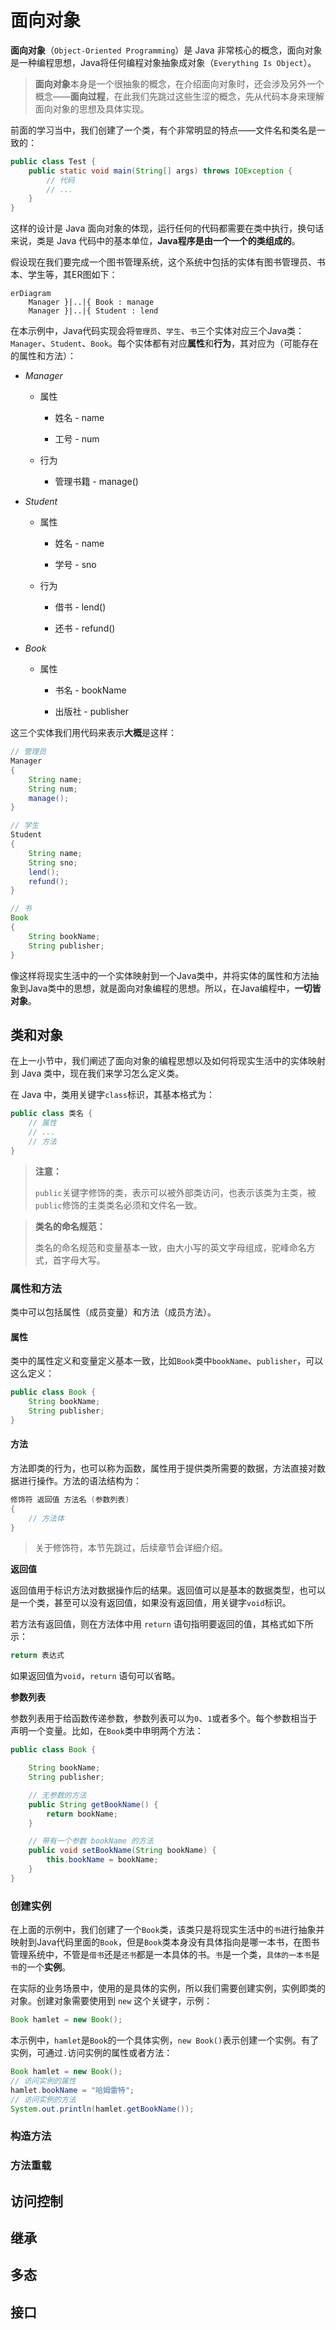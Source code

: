# 面向对象

**面向对象**（`Object-Oriented Programming`）是 Java 非常核心的概念，面向对象是一种编程思想，Java将任何编程对象抽象成对象（`Everything Is Object`）。

> **面向对象**本身是一个很抽象的概念，在介绍面向对象时，还会涉及另外一个概念——**面向过程**，在此我们先跳过这些生涩的概念，先从代码本身来理解面向对象的思想及具体实现。



前面的学习当中，我们创建了一个类，有个非常明显的特点——文件名和类名是一致的：

```java
public class Test {
    public static void main(String[] args) throws IOException {
        // 代码
        // ...
    }
}
```

这样的设计是 Java 面向对象的体现，运行任何的代码都需要在类中执行，换句话来说，类是 Java 代码中的基本单位，**Java程序是由一个一个的类组成的**。

假设现在我们要完成一个图书管理系统，这个系统中包括的实体有图书管理员、书本、学生等，其ER图如下：

```mermaid
erDiagram
    Manager }|..|{ Book : manage
    Manager }|..|{ Student : lend
```

在本示例中，Java代码实现会将`管理员`、`学生`、`书`三个实体对应三个Java类：`Manager`、`Student`、`Book`。每个实体都有对应**属性**和**行为**，其对应为（可能存在的属性和方法）：

- *Manager*
  
  - 属性
    
    - 姓名 - name
    
    - 工号 - num
  
  - 行为
    
    - 管理书籍 - manage()

- *Student*
  
  - 属性
    
    - 姓名 - name
    
    - 学号 - sno
  
  - 行为
    
    - 借书 - lend()
    
    - 还书 - refund()

- *Book*
  
  - 属性
    
    - 书名 - bookName
    
    - 出版社 - publisher

这三个实体我们用代码来表示**大概**是这样：

```java
// 管理员
Manager 
{
    String name;
    String num;
    manage();
}
```

```java
// 学生
Student
{
    String name;
    String sno;
    lend();
    refund();
}
```

```java
// 书
Book
{
    String bookName;
    String publisher;
}
```

像这样将现实生活中的一个实体映射到一个Java类中，并将实体的属性和方法抽象到Java类中的思想，就是面向对象编程的思想。所以，在Java编程中，**一切皆对象**。

## 类和对象

在上一小节中，我们阐述了面向对象的编程思想以及如何将现实生活中的实体映射到 Java 类中，现在我们来学习怎么定义类。

在 Java 中，类用关键字`class`标识，其基本格式为：

```java
public class 类名 {
    // 属性
    // ...
    // 方法
}
```

> **注意：**
> 
> `public`关键字修饰的类，表示可以被外部类访问，也表示该类为主类，被`public`修饰的主类类名必须和文件名一致。

> **类名的命名规范：**
> 
> 类名的命名规范和变量基本一致，由大小写的英文字母组成，驼峰命名方式，首字母大写。

### 属性和方法

类中可以包括属性（成员变量）和方法（成员方法）。

#### 属性

类中的属性定义和变量定义基本一致，比如`Book`类中`bookName`、`publisher`，可以这么定义：

```java
public class Book {
    String bookName;
    String publisher;
}
```

#### 方法

方法即类的行为，也可以称为函数，属性用于提供类所需要的数据，方法直接对数据进行操作。方法的语法结构为：

```java
修饰符 返回值 方法名 (参数列表)
{
    // 方法体
}
```

> 关于修饰符，本节先跳过，后续章节会详细介绍。 



**返回值**

返回值用于标识方法对数据操作后的结果。返回值可以是基本的数据类型，也可以是一个类，甚至可以没有返回值，如果没有返回值，用关键字`void`标识。

若方法有返回值，则在方法体中用 `return` 语句指明要返回的值，其格式如下所示：

```java
return 表达式
```

如果返回值为`void`，`return` 语句可以省略。



**参数列表**

参数列表用于给函数传递参数，参数列表可以为`0`、`1`或者多个。每个参数相当于声明一个变量。比如，在`Book`类中申明两个方法：

```java
public class Book {

    String bookName;
    String publisher;

    // 无参数的方法
    public String getBookName() {
        return bookName;
    }

    // 带有一个参数 bookName 的方法
    public void setBookName(String bookName) {
        this.bookName = bookName;
    }
}
```



### 创建实例

在上面的示例中，我们创建了一个`Book`类，该类只是将现实生活中的`书`进行抽象并映射到Java代码里面的`Book`，但是`Book`类本身没有具体指向是哪一本书，在图书管理系统中，不管是`借书`还是`还书`都是一本具体的书。`书`是一个类，`具体的一本书`是`书`的一个**实例**。



在实际的业务场景中，使用的是具体的实例，所以我们需要创建实例，实例即类的对象。创建对象需要使用到 `new` 这个关键字，示例：

```java
Book hamlet = new Book();
```

本示例中，`hamlet`是`Book`的一个具体实例，`new Book()`表示创建一个实例。有了实例，可通过`.`访问实例的属性或者方法：

```java
Book hamlet = new Book();
// 访问实例的属性
hamlet.bookName = "哈姆雷特";
// 访问实例的方法
System.out.println(hamlet.getBookName());
```



### 构造方法



### 方法重载



## 访问控制



## 继承



## 多态



## 接口
